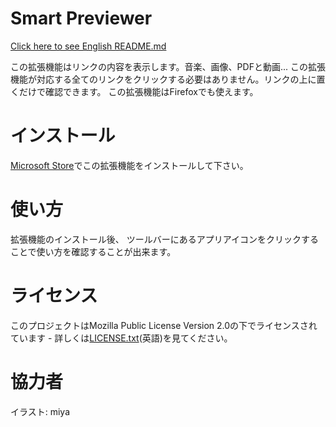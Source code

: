 ﻿# Smart Previewer
[Click here to see English README.md](README.md)

この拡張機能はリンクの内容を表示します。音楽、画像、PDFと動画... この拡張機能が対応する全てのリンクをクリックする必要はありません。リンクの上に置くだけで確認できます。
この拡張機能はFirefoxでも使えます。

# インストール
[Microsoft Store](https://www.microsoft.com/store/apps/9NGD05CV97FD)でこの拡張機能をインストールして下さい。

# 使い方
拡張機能のインストール後、 ツールバーにあるアプリアイコンをクリックすることで使い方を確認することが出来ます。

# ライセンス
このプロジェクトはMozilla Public License Version 2.0の下でライセンスされています - 詳しくは[LICENSE.txt](LICENSE.txt)(英語)を見てください。

# 協力者
イラスト: miya
